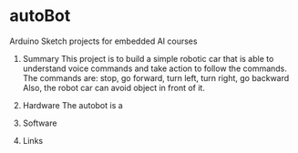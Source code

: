# autoBot
Arduino Sketch projects for embedded AI courses

1. Summary
   This project is to build a simple robotic car that is able to understand voice commands and take action to follow the commands.
   The commands are: stop, go forward, turn left, turn right, go backward
   Also, the robot car can avoid object in front of it.
3. Hardware
   The autobot is a 
4. Software
   
5. Links


